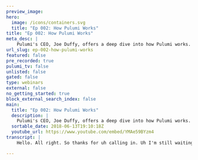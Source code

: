 ```yaml
---
preview_image:
hero:
  image: /icons/containers.svg
  title: "Ep 002: How Pulumi Works"
title: "Ep 002: How Pulumi Works"
meta_desc: |
    Pulumi's CEO, Joe Duffy, offers a deep dive into how Pulumi works. 
url_slug: ep-002-how-pulumi-works
featured: false
pre_recorded: true
pulumi_tv: false
unlisted: false
gated: false
type: webinars
external: false
no_getting_started: true
block_external_search_index: false
main:
  title: "Ep 002: How Pulumi Works"
  description: |
    Pulumi's CEO, Joe Duffy, offers a deep dive into how Pulumi works.   We also manage to introduce scene transitions and see Joe use a whiteboard!
  sortable_date: 2018-06-13T19:10:18Z
  youtube_url: https://www.youtube.com/embed/YMAe59BYzm4
transcript: |
    Hello. All right. So thanks for uh calling in. Uh I'm still waiting confirmation from my pals over here that this thing is actually working. I'm a Twitch newbie. So please uh cut me some slack. Um So, yeah, thanks. Thanks for uh calling in. So I'm gonna give a quick overview of uh how Pulumi works. And so, uh Luke Homan um gave a, gave a couple of demos of a few sort of getting started. And Hello, world examples to hopefully get a good idea of uh of how, you know, what Pulumi can do for you. I'll actually go through that just really quickly in case you miss those two. What I thought it would be fun today because Pulumi is actually open source or will be soon. I thought it'd be fun to actually go through how Pulumi works. It's kind of a novel approach to an existing problem of how to express, you know, cloud applications. Um And, you know, we've taken a different approach than most of the technologies out there and it's, it's not, you know, it's actually kind of a hard problem. So I thought it'd be fun to dive into how the engine works the points of extensibility and especially once we are open source, hopefully, this will give you a sort of road map to the source code. Uh So if you want to Tinker or, you know, dive into, to different aspects of, of plumbing, you'll have everything you need. Um So before getting into that, I'm just gonna quickly go through uh an overview of what Pulumi does for you and I'm gonna show you two ends of the spectrum. I think you probably saw in Luke's uh demos that, you know, we handle infrastructure, serverless containers kind of the entire spectrum. Um Because we believe, you know, really modern cloud applications are a combination of all of these things. Um I should mention uh you know, anybody who's following who, who kind of follows me on Twitter or knows me from past lives. I'm really excited about Pulumi because I think every programmer and the future programming languages really is about programming the cloud. You know, I was, I did a lot with concurrency and, you know, asynchronous programming working on a weight and C# and things like that. I think the next frontier is how people build cloud applications because we're, we're seeing a shift from, you know, thinking of infrastructure and application code is completely different things managed by different people. And I see sort of this grand unification to really have a platform for building distributed programs. Um It turns out it's a hard thing to accomplish. And I think after this talk, you'll sort of understand some of the, the, the nuances of it. Um So I'll, like I said, I'll just show you a quick, uh, you know, getting started with he with, uh Pulumi, I'll start with, I don't know how much Luke actually showed you some of these examples. But at the very low layer of the system, we have resource providers for all the different cloud vendors. So Aws Azure, Google cloud, we have Kubernetes uh support as well. At this layer, we're basically exposing every single property and every single resource for the target cloud as essentially a uh class. Uh So you can allocate objects and through the allocation of those objects, you're sort of expressing the infrastructure that you need for your application to run and it kind of blurs the boundary between infrastructure configuration and uh app code. But at the very lowest layer, we've got um super low level resources. So if you want to do like EC2 V MS, uh so this is a web server, it uses, you know, a security group and it's opening port 80. This is like very low level uh infrastructure code that is pretty common to see in cloud formation or arm templates or terraform for example. Um And in here we can uh yeah. Uh a me we've got basically uh sorry, it's not getting off to a good start. Um Let me show you a different example. Um So this example, so that was a really low level sort of piece of code. Um And if I go now at the super high level, we'll see it's closer to what Luke was showing you uh last time, which is OK. Now we're programming in terms of cloud buckets and tasks that go ahead and you know, use Docker files. And one of the coolest features that I think he probably showed is AWS LAM does uh or Azure functions or wherever you're deploying this to uh can actually just use lambda in your programming language. And so, you know, how does that work? That's, that's kind of neat. And we actually allow you to capture references to uh resources uh within your program. And so if you think of how people would normally express this code, uh I actually have a good example of a customer we worked with. Um And I should mention, please do feel free to ask questions in the chat. I will happily answer them as I go. So this is kind of where a lot of our customers are uh coming from. Um So anybody who's done sort of infrastructure programming on aws will be familiar probably with cloud formation. And so if you look at this, what it's doing cloud formation basically declares a desired goal state for your cloud applications by saying, you know, hey, here's a security role. Um And here's a code pipeline thing which they obviously, you know, C I CD system. Uh And interestingly, you end up with things like, hey, here's a, here's a Lambda and the way that the Lambda works is, you know, there are a variety of ways of doing this, but sort of the default mode is actually stick code inside of your YAML file. And so the unique thing about Pulumi is that you can just write code. And so we go back to that other example, uh if I can find it, um notice that we're just writing javascript Lambs and Pulumi run time is sort of doing everything it needs to do to sort of take that package it up and upload it to the cloud as part of deploying your application. Um And obviously doing that requires some sort of novel uh language uh techniques. So I am gonna go back and um to see if I can actually demo this one because this is kind of interesting. Um OK. So we think about the fundamental concepts that Pulumi gives you. Um So let's break them down, right? So we just wrote a program and that was the program I just saw you. So that's, you know, in a, just an ordinary javascript file. And uh we currently support javascript typescript, uh Python. And uh go uh in fact, later in this talk, I'll show you the go provider which I kind of brought online last week. And um and it's kind of an interesting case study because it, it's one language provider, but it's, it's fully sensible. So, you know, in the future, we can imagine Csar and Java support among other languages, perhaps somebody will contribute has or list for something like that. Uh Definitely Rust is something we've talked about. But the idea is that, you know, Pulumi programs can be written in essentially any language. And then, uh we'll see later, the Pulumi run time basically works in tandem with those language providers to understand the desired state of your cloud programs. And so, you know, this is a program, it allocates objects. So new cloud bucket, that's actually just something we call a resource. Um And so the web server example, we saw earlier just resources here, you know, cloud task, it's just a resource. Um And so resources are the fundamental sort of units that you're operating on inside of your, your programs. And the magic that we figured out is basically how to take those objects, you're allocating at run time and essentially map them to cloud resources uh that are actually the physical resources. Um And so when you look at cloud formation or arm or terraform or any of these, these systems, what they basically do is they take your program, they evaluate it and they figure out from that. OK. Uh What are the set of operations I need to perform to make reality match the desired state expressed by this program? And so if you think about it concretely, in terms of this one, just take the, you know, this, this simple line. Well, when we run this program, it's gonna allocate a bucket object, the bucket object will have some properties on it. This one turns out it just has a name where you can see the cloud task here has a number of things. And so Pulumi will take that and basically build an object graph that represents the the desired goal state. And then Pulumi understands what the current state is. And so it can actually diff the two of them just like cloud formation and some of these other tools and then create a plan and from the plan, it will figure out, OK, what do I need to do to actually make this um match reality? So that's, that's sort of it in a nutshell, sort of how the overall thing works um is put together. But there's obviously a lot of details that go into that. I should mention a few other just fundamental nouns that you're going to encounter uh stacks. I think Luke probably mentioned stacks are essentially isolated instances of your Pulumi program. And so often a stack maps to an environment. So you might have, you know, production, staging development testing, you might have production East Coast, production, West coast, you might have, you know, a stack per customer. If you're, you know, if you're uh si working with customers or a a product that single tenants, your product um often people will stand up lots and lots of stacks just do testing, right? So maybe in Apr you wanna stand up a new stack, that's a fresh instance of your application, run a barrage of tests against it and use that to mark a APR green uh before somebody actually merges some changes. So stacks are super flexible. I can't get into all the different ways you can use them. But um it's a, it's an important concept um in especially when you're trying to understand how Pulumi works. In this case, I already have a stack uh stood up. And so uh just for fun, I'm gonna go ahead and uh create a new one. So, so let's create a new, a new, new stack. One thing I should mention that's, that's maybe not obvious is aye the Pulumi cli and everything you're seeing here is actually working in tandem with the Pulumi a product to get the job done. So you'll notice that there are always, you know, hyperlinks for things. So here, you know, I can go look at the this thing up on the website. And this is an important, another important point in understanding how Pulumi works because unlike some other tools that you run, you have to manage state files and worry about getting them getting out of sync or whether it works in a team environment because the cli just automatically works with the Pulumi service. Um It just works in a team environment. You don't have to worry about whether your state file is out of sync or not and you could rapidly switch between these. So, you know, I can go back to, you know, the stack that I was just on. Uh oh, it's a fully qualified name, so I can go back to this. And now I can actually see, you know, the stack resources uh inside of this guy and sees, you know, plumbing config. So the config system is another key element of um of plumbing that I think uh Luke probably already alluded to. Um So I'm gonna switch back uh And I'll just configure this just so you can see in actions, you gonna basically copy that same config um notice that we're using Fargate to make all this a little bit easier. Uh So Fargate is the new ecs um infrastructure. You basically use containers as a service and not have to worry about managing your own uh uh clusters, which is great, especially for demos like this. Um So now if I run a Pulumi update, uh assuming I did everything correctly, which is a big assumption. You notice that it's doing a lot of stuff. So it's actually building the docker container and you see the docker build output here. So it, it built the docker container, it allocated all these resource objects, right? So it, you know, bucket function, service function and notice also there's a parent child relationship between these. Uh and that's an important part of the plumbing programming model. Um So that we can basically create components that internally uh compose other resources. So notably, remember I was making a big deal earlier about what resources are. Well, each one of these is a resource. So these are all resources. Um Each resource has a parent pointer. And so that's how we are able to build the tree. Uh If a resource does not explicitly have a parent, I don't know if he gets parented into this top level stack. Uh and notice all of them have names. Uh And importantly, Pulumi needs to basically be able to relate objects in your language, run time back to physical entities in the cloud and to do that, we use names. And so the name is actually very important and names generally need to be unique and this is something we'll return to when we start looking at how uh some of this works. Another part to just note is notice, it says previewing, it actually hasn't done any updates yet. It's just showing me what would happen if I actually did a deployment. And this is really nice too because this is where, you know, we are infrastructure uh as code, we are immutable infrastructure in all the same ways that existing tools that you know, and love aren't. We've just figured out how to bring general purpose programming languages into that space. Um And that's important because most language oriented approaches that have, that have come in the past, just go out and mutate infrastructure. There's no audit trail of who changed what and when uh it's ad hoc, if something fails, you know, you're failing in the middle of doing an operation, you can't, you can't typically preview what's gonna happen with Pulumi. We're actually giving you the full view of everything that's gonna happen before we do a single thing. And so that coupled with the fact that you get great ID E uh support means that you're often finding issues much sooner, much faster in the DEV inner loop rather than finding them after trying to do a deployment and it failing, you know, 10 minutes in or something like that, which is a common thing that we hear with existing technologies. So I can go ahead and do the update. Uh There's also this details which gives me a full, complete detailed di view and it's a lot of stuff. So, you know, I can go through here if I wanted to find out, you know, let's take one of these uh just arbitrarily. So here's the S3 bucket. So somewhere deep down on this, it's actually gonna create an S3 bucket. Well, here's the UN for that bucket. So I mentioned that everything is name based when we take the name that you gave us and we actually can, can meet that with some qualifying information like the module it was declared in. And the stack, this just helps to make sure that you're not worrying about names as much when you're creating um resources in your program. There's a common thing with existing technologies where you have to somehow like randomize the names or add some qualification to them and you're constantly struggling with this. And because we have this model, it's much easier to stand up lots of different stacks without running into naming collisions and, and these sorts of things, then we can see, you know, the full set of information that is going to um go into creating the a resource, but notably, we still haven't done anything and I'm actually gonna cancel a lot of this rather than waiting for it all to happen. I'm gonna take a step back at this point. So, in fact, I'm probably gonna switch to the whiteboard now just to help uh describe because I think this is easier with pictures than it is with words. So if I've done this correctly, you now see a whiteboard. Uh OK. So let's let's look at how the polluting system works at its core. So we basically got what we call the engine to get the Pulumi engine. So when you say Pulumi up, what's happening? Well, first of all, all the inputs to that are just normal programs, right? So you've got your text, you know, whether it's javascript typescript cr it kind of doesn't matter to us at this stage. Um We're basically just gonna run this program. Um And, and it basically has some metadata as well. So we've got this Pulumi file that tells us the language. Uh So in this case, it will say no Js and then of course, another input is the configuration. So you notice I config I accept as configuration, the region I'm deploying into whether I'm using far gate and a few things like that. Uh And so we've got config very different config than the normal sort of waste conha these config system and we have secrets as well. So we have encrypted secrets as well to make it easy if you have, you know, passwords or tokens or keys or things, you don't want to be in the clear. Uh We have first class way of supporting those too. So, you know, you can optionally encrypt your config also. Uh so these form essentially the inputs for ALU program. It's the program text, the and it's really to be honest, not the program text depending on whether it's dynamic or statically compiled. So when you go the input is actually a compiled binary uh and javascript, of course, it's just text. If it's typescript, it would be so javascript because you first compile your typescript into javascript and then you do it. And so we take the program plus the config plus the metadata and we hand that to the engine. Now, what is the Pulumi engine going to do. Well, it turns out the first thing it's gonna do is it's gonna say, OK, somebody just gave me a program, I'm writing this language. I need to do something with it. What am I going to do? So it does some minimal work to figure this out. But the main thing it does next is it goes ahead and loads up the appropriate language host. And so this is kind of interesting. So notice that the engine and the language shows are actually fundamentally different things. Um It's been an interesting evolution uh building uh Pulumi just a, just a fun fact, you know, we started thinking we're gonna do our own language. Um Then we realized, OK, we don't need to reinvent how people encode floating point uh numbers and frankly being able to leverage a package ecosystem is huge. I mean, I didn't even mention up here, but you've got infinite number of packages that you reuse when you build your program. So then we moved to a model where the engine was monolithic and it just knew about javascript. Uh And then we sort of had a breakthrough where we realized, no, no, actually we can tease out the language host into its own plug-in and loosely couple engine and language hosts. And by doing this, we can actually support infinite numbers of languages. And so actually getting the interface between them was actually a critical breakthrough that we had at, at one point. Um And so here's sort of what's happening. I should probably move these down. So it was a bit more. Uh so the engine talks through an interface and I should mention the engine itself is written in bill just to reiterate everything I'm talking about will be open source. Uh And so you'll be able to see how this works. And if you're part of our product beta already, you should have access um to all these repos. If you don't shoot us an email and talk to us in slack, we'll make sure you get access uh if you want to look around. Uh so the engine is written in go uh we use uh this goes statically compiled. So we needed a way to dynamically load things. And so the the interface for dynamically loaded plugins, we basically use GR PC uh and Probus, which is a great technology from Google that um allows you to basically describe an interface and have an efficient binary or HHP two interface into a component. And so we have this, you know, little Jeremy interface, it's actually surprisingly straightforward uh deceptively. So, and we'll look at it in a moment. Um But this is where you know, the language providers based or implement out of process their functionality. And so that is communication going back and forth between the engine and the language shows. Mhm We'll get into the details of how that works and, and and this sort of thing momentarily. But as that's happening, the engine is learning new things. It's learning about the resources that are getting allocated by the program and eventually what it's going to do in response to that is we have another point of extensibility for resources. So there are a few other points of extensibility. Those are the two main ones that uh if you wanted to come plug in, you could write your own language host and you know, go took, you know, a couple of weeks to bring up. So, um you know, it's, it's not like a herculean effort to bring up the new language host. So if you want to contribute, we would love to have people partying on this. Um And I'll show you that pr for go language host is a good sort of blueprint. Um So the second point of sensibility also, you know, over GR PC um interface is the resource providers. So these also there's infinite numbers of these uh the resource providers are what define essentially the resources that you can allocate and the logic required to provision them. So for the most part, this interface is actually, you know, create read update, delete operations for every resource you could possibly want to use. Um whether that data address Azure cloud, et cetera. Um So this likewise is pretty straightforward to implement and we have a few different ways of of doing that. And so setting back it's really, the, the engine is really the thing that kind of glues these things together, right? The main things that engine get you to do is, you know, previews and related to that, you know, diffing. Uh, I give you updates and destroyed, which are basically the inverse of that's just tearing everything down. Of course, it's got a notion of stacks, uh, it's got to be configured, everything, sort of that I've already covered. Well, let's walk through sort of the main flow. So we do a Pulumi update. We're gonna take the program, we're gonna feed it into the engine and just gonna inspect the data, data and figure out what to do, get first load the language host. Um And then it's gonna start chugging away on the program executing. So at this point, the language host actually has spawned the program. Um and it's actually been the same code that I showed earlier, you know, uh new S3 bucket, let's say. So this is gonna get communicated back to the engine over this R PC interface. And so what it's gonna get communicated at us is basically a gold state. Uh So we have, by virtue of having the type, we have uh basically internal type token. You pro you might have noticed this in the UR ends that I showed earlier, but it, it will look something like, you know, AWS colon S3 col N but, and so we get that, uh which is which is the type, we'll get the name, so we'll probably have like, you know, maybe photos and so we'll have photos in there. Uh And then other resources as you saw have other properties. And so it's basically a property that, that will come along with this. And so the, the host is basically saying, hey, you know, here's, here's a resource to help you during preview mode. It's kind of interesting because the language host needs to be prepared to do a form of speculative execution. Because during preview mode, even though you've expressed, you want a bucket, you actually haven't created a bucket yet. So what happens if you access one of its properties, like you know the domain name on the bucket that's gonna be allocated by A aws, you can't possibly know that in advance. And so one of the frankly most complicated pieces of implementing a new language host is essentially you've got a dag of resources, right. Um And so, you know, maybe this is the S3 bucket and maybe there are other things that depend on it, maybe the S3 bucket depends to something else. So we have this notion of dependencies between resources that needs to be preserved. And so over here on the language side, we're just allocating objects and generally speaking, and one thing you'll notice is every language does it slightly differently. The projection of the underlying resource object model differs by language so that it's in, right? So you go, you have a little bit more fun, you're in control over things. Um In Jama, everything will be much more class oriented type scripts. We're, we're leveraging union types and all these, you know, great uh rich type of features. So every language sort of projects gluing in its own idiomatic way. Um And so it will have its own thing here. It turns out in javascript, we're using basically a variant of promises under the hood to maintain the data photograph. Um And go we've got some channel fan. So, so the language sort of has its own view of the resource of graph and it may or may not actually need to reify that that entire graph. Uh And then uh once it gets back to the engine, the engine creates that graph and it has its own actual rep it maintains the whole thing and it needs to do that so that it can do parallel. And for example, uh so it needs to know the dependency is the order in which it's safe to delete things and what it'll do is so during a preview, it just evaluates and we basically simulate the data flow during an update, we actually need to perform the update. Uh And so the first time you run your program, it's gonna be all creates like you saw earlier. And so Pulumi will dependency order uh basically do topological sort kind of thing and walk the, the graph and then it will drive the resources. So we'll see it is like, oh you need the AWS resource provider, we'll load that, we'll connect to it for GR PC and then we'll feed it some create operation. So again, remember this interface is mostly just row. Uh And so the the creation is very simple and as you can imagine, destroy basically the reverse effect, right? It will walk the dag in the reverse order and destroy things. You can't, you can't delete something while something else is still depending on it. Uh So it, it, it's smart enough to do that and also split parallelism on the delete um where possible. Um And then update, update is probably the most interesting um update, you know, will actually diff states. And so it knows what the current state is. So maybe uh uh you've got some, let's say a Lambda and it's got some code in it and then you can just update the text of the lambda. Well, there might be some other resources, you know, that depend on it, so on and so forth. But we don't want to update all the resources, right? We just wanna update that one lambda, that one piece of text that you actually changed. And so the engine knows how to basically take two graphs, pair the nodes within the graph, uh understand the edges so that they can do things in a safe way and then do the minimal dip necessary to actually deploy your code. And so it'll just go patch the le the one line code to your change. It'll actually just, you know, kind of go do that. And as you can guess, probably by its name, you know, the update, uh, operation is sort of what, what that, so that was a whirlwind tour. It's probably a lot to cover in a small amount of time, I think. Uh, I did want to just show a quick road map of the source code. If you're, you know, in the private debate, you want to poke around or if you're seeing this after we're open source. Um I think any number of these areas is something I could dive deeper into, like, for example, I'd love to sometime in the future, you know, go through what that Jr PC interface looks like. Uh And how we actually create those. We've done some interesting stuff from the CNET uh space to do some type generation out of the open API specs in cnet, for example, so that we get perfectly full fide in the resources while getting great uh typing out of it. Um And then likewise implementing a new language, it would be fun to maybe dive into how to go to the language and how it works at a low level. This hopefully gives you the overall top down summary. Now, I'm just gonna jump back to the, the computer and switch my video. OK. So I think I'm back here. Um I'm basically just gonna give you a quick overview and I'm gonna spend maybe 10 minutes, let's say, because I know I'm a little bit over time here. Uh Going into sort of the structure of where some of these things live. So the main repo is Pulumi. Pulumi. That's sort of where most of the magic lives. That's sort of the, you know, anything that's not out in a point of extensibility or in a box. This is where it lives. Uh As I mentioned, it's written in go. So let's um CV S code here to open it up. And so uh the C MD directory is basically the command line. So this is where, you know, preview lives. Um So, so every command that you run with Pulumi stack and knit everything that, that lives here, what you often notice is things use engine uh and back end and those are there. So two major packages because this is go uh you could program against the engine if you wanted to build new things of it. Um It's, you know, we, we have exported members, we try to architect it cleanly so that people can plug in and build new tools on top of us. Um And then you'll see in the package directory, we've got lots of, lots of good things. I'm not gonna go too deep into this. I just giving you an overall structure. But, you know, if you want to see how um how, for example, loading the, you know, the the language provider worked, you would go in here and you know, planning this is all the magic for creating, you know, previews and doing gifts and all that. You can kind of jump off from here. There's an SDK director here and SDK contains basically all the language providers. So you see go language provider, no Js Python, because we dynamically load things. There's no need for language providers to actually live in this repo you can define them anywhere. Um We just happen to, you know, to find them here, so they're easy to find. It's conceivable later, we'll move them out into different depots. And you'll see here, you know, this is just the normal typescript um uh project, not really anything magic, but what you'll see is, you know, the resource, the fundamental type that's doing everything you need with resources is actually just a class. Uh and then it's gonna go through this run time. And basically this is where it connects up to the GR PC uh stuff that we talked about earlier, uh where basically this register resource thing, this uh this will go through and like do a bunch of GR PC things. So it'd be fun to look into, you know, how any of those things work. And again, you know, go and Python right here alongside them, there's instructions on how to build some source. If you wanna play around there, which I encourage experimentation. Um The other top level thing to note is the proto buffs that I mentioned, which are the points of extensibility are actually just right here alongside the language providers. And so if you want to see what it would take to implement a new resource provider here it is. Uh oh sorry, not this one, this one. Um Here are the methods you need to implement configure invoke, which is, that's a separate thing that I did mention. But um resource providers can have functions that you can invoke to do things like looking things up dynamically. It's kind of interesting check diff and then, you know, just create great update to lead operations. Um pretty straightforward. I'm not gonna go too much into detail here. It'd be fun one time to go through what it takes to create a new uh resource provider. I will mention we have a, a bridge that effectively takes any terraform provider and plugs it into this interface. And so you can use that. So if there's any terraform provider out there that you really like, you know, Digital Ocean is one that I hear of. Uh for example, super easy to take that thing and just glue it up and, and get it into Pulumi right away. Um Other providers like the Cumber Tti provider we wrote from scratch, but um you can go, you can kind of go either direction there so that that's the Pulumi Repo itself. Um, and then what you'll find is for every major provider. Um, you know, Aws we've got here. Uh, and so Aws, this is the package provider for Aws. It turns out you probably don't need to touch the source code usually and you're just gonna install a package. But if, if you want to, you can go look here. This one is generated from, uh, terraform, like I mentioned. So that's actually controlled through this resources dot go file. And what we're doing here is we're basically adding some nice module structure on top of the uh Terraform provider, which doesn't really have as much of that sort of user friendly metadata. Um And so all of the, you know, you see the Azure resource provider has effectively the same thing uh going on. You also same thing uh you mentioned is very different. Um That's actually got, you know, a lot more uh to it. So you've got, you know, this whole open API based Cogen and a lot of uh of fun stuff there. Um And that's, that's most of the, the main top level repos. There's also, you know, examples and a bunch of scaffolding uh stuff. The only major parts I'll mention are uh packages. So um resource providers are sort of think of those as the low level things that provision cloud resources, you can create ordinary packages that just just they're just code, right? They're not, they're not go plugins or anything like that, they're just packages, right? Um And so we have a few of those like the eight of us Infra package, this essentially just has some components that are just make it easier to program against Aws infrastructure. So for example, uh I'll, well, I'll look at the example here because it really pops when you see it. Um So if I want to provision a AW infrastructure or sorry aws network, that's in a VPC that's got properly sub netted, you know, multi availability zone networks, subnets, you know, public private subnets, I can just do this uh as a consumer of this package. And all this package is this Aws info package is code it uh type typescript and javascript code. It's, it's not, you don't need to go plug in or anything like that. And so I can go look at the implementation of this here and it's pretty complex, right? Because setting up a ARS infrastructure is complex, but that's the, the the idea of having these components is you can take that complexity and put it underneath a simple and easy to use interface. And so you notice that it, it accepts all these arts for controlling various aspects of how the network is gonna be set up. Um But internally, you know, i it's kind of fun to walk through this because it's really not doing anything. You, you couldn't build yourself, right? Um So we'll notice uh let me just find an example. So here we, here we see new EC2 VPC, right? As I mentioned earlier, this is just a Pulumi program and its turtles all the way down. So it's just creating a resource and that resource works the same way I showed you on the whiteboard. So if the definition of AWS info change and maybe this changed to false, let's say next time we ingest that package and run a Pulumi preview, we're gonna see that as a diff uh in the same way, the resource graph works uh that I showed on the whiteboard. Um And so you can build these complex abstractions out of lots of little pieces. And so that's, that's sort of the magic of some of uh what we've done. And then the cloud package is another one that sort of works the same way. It's a little bit more complicated. Uh You've probably seen, you know, God service type, which does Docker bills where you can have a container that's built out of an image. And so the Pulumi cloud package is probably our most sophisticated pure library that isn't backed by, you know, go plug in or provide. Uh And so that, that one's a lot of fun to, to spunk in uh our intention is that it's going to be multi cloud right now, we only have the AWS implementation. So if you're looking for areas to hack and play around with, you know, getting a service up and running on Azure is definitely something that's on our short term horizon and it's definitely areas of uh possible contribution for open source that we, we definitely welcome. So I think I probably tried to cover too much ground, but I hope it was fun and exciting. Uh And I think, you know, probably we should do uh regular uh deep dives, maybe, you know, every three other uh episodes or something. So we can keep double clicking into some of these areas. Definitely curious to hear what people are interested in. Um Either leaving feedback on, you know, Twitter here in the Twitch Chat in Slack, wherever you can find us, uh Love to hear from you. So I hope you have some fun. Thanks for joining. See you next time.

---
```


